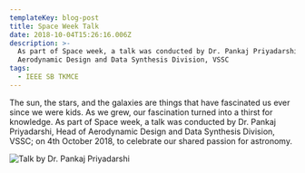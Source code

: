 ```yaml
---
templateKey: blog-post
title: Space Week Talk
date: 2018-10-04T15:26:16.006Z
description: >-
  As part of Space week, a talk was conducted by Dr. Pankaj Priyadarshi, Head of
  Aerodynamic Design and Data Synthesis Division, VSSC
tags:
  - IEEE SB TKMCE
---
```

The sun, the stars, and the galaxies are things that have fascinated us ever since we were kids. As we grew, our fascination turned into a thirst for knowledge. As part of Space week, a talk was conducted by Dr. Pankaj Priyadarshi, Head of Aerodynamic Design and Data Synthesis Division, VSSC; on 4th October 2018, to celebrate our shared passion for astronomy.

![Talk by Dr. Pankaj Priyadarshi](/img/space-week.jpg)
